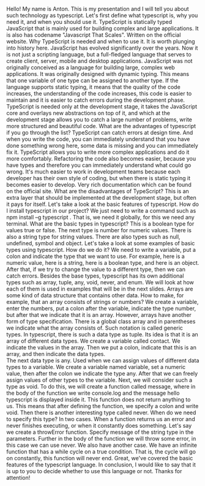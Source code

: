 Hello! My name is Anton. This is my presentation and I will tell you about such technology as typescript. 
Let's first define what typescript is, why you need it, and when you should use it. TypeScript is statically typed JavaScript that is mainly used for building complex and large applications. It is also has codename "Javascript That Scales". Written on the official website.
Why TypeScript is needed and when to use it. It is worth plunging into history here. JavaScript has evolved significantly over the years. Now it is not just a scripting language, but a full-fledged language that serves to create client, server, mobile and desktop applications. JavaScript was not originally conceived as a language for building large, complex web applications. It was originally designed with dynamic typing. This means that one variable of one type can be assigned to another type. If the language supports static typing, it means that the quality of the code increases, the understanding of the code increases, this code is easier to maintain and it is easier to catch errors during the development phase. TypeScript is needed only at the development stage, it takes the JavaScript core and overlays new abstractions on top of it, and which at the development stage allows you to catch a large number of problems, write more structured and beautiful code.
What are the advantages of typescript if you go through the list? TypeScript can catch errors at design time. And when you write the code, you can immediately understand that you have done something wrong here, some data is missing and you can immediately fix it. TypeScript allows you to write more complex applications and do it more comfortably. Refactoring the code also becomes easier, because you have types and therefore you can immediately understand what could go wrong. It's much easier to work in development teams because each developer has their own style of coding, but when there is static typing it becomes easier to develop. Very rich documentation which can be found on the official site.
What are the disadvantages of TypeScript? This is an extra layer that should be implemented at the development stage, but often it pays for itself.
Let's take a look at the basic features of typescript. How do I install typescript in our project? We just need to write a command such as npm install –g typescript . That is, we need it globally, for this we need any terminal.
What are the basic types in typescript? This is a boolean type for values true or false. The next type is number for numeric values. There is also a string type for string values. There are also types such as null, undefined, symbol and object.
Let's take a look at some examples of basic types using typescript. How do we do it? We need to write a variable, put a colon and indicate the type that we want to use. For example, here is a numeric value, here is a string, here is a boolean type, and here is an object. After that, if we try to change the value to a different type, then we can catch errors.
Besides the base types, typescript has its own additional types such as array, tuple, any, void, never, and enum. We will look at how each of them is used in examples that will be in the next slides.
Arrays are some kind of data structure that contains other data. How to make, for example, that an array consists of strings or numbers? We create a variable, enter the numbers, put a colon after the variable, indicate the type number, but after that we indicate that it is an array. However, arrays have another form of type specification. There is a global class array and in parentheses we indicate what the array consists of. Such notation is called generic types.
In typescript, there is such a data type as tuple. Its idea is that it is an array of different data types. We create a variable called contact. We indicate the values in the array. Then we put a colon, indicate that this is an array, and then indicate the data types.	
The next data type is any. Used when we can assign values of different data types to a variable. We create a variable named variable, set a numeric value, then after the colon we indicate the type any. After that we can freely assign values of other types to the variable.
Next, we will consider such a type as void. To do this, we will create a function called message, where in the body of the function we write console.log and the message hello typescript is displayed inside it. This function does not return anything to us. This means that after defining the function, we specify a colon and write void.
Then there is another interesting type called never. When do we need to specify this type? In two cases. When a function returns us an error and never finishes executing, or when it constantly does something.  Let's say we create a throwError function. Specify message of the string type in the parameters. Further in the body of the function we will throw some error, in this case we can use never. We also have another case. We have an infinite function that has a while cycle on a true condition. That is, the cycle will go on constantly, this function will never end.
Great, we've covered the basic features of the typescript language. In conclusion, I would like to say that it is up to you to decide whether to use this language or not. Thanks for attention!